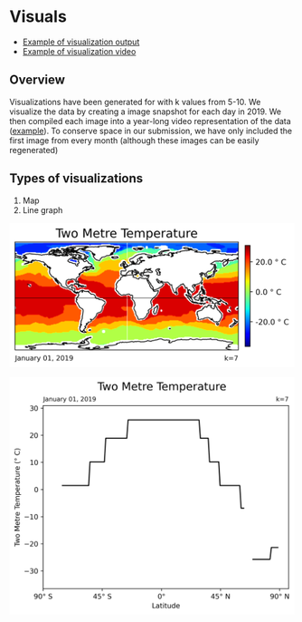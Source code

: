# Visuals

- [Example of visualization output](map/k=7/two_metre_temperature)
- [Example of visualization video](map/k=7/two_metre_temperature/_two_metre_temperature_30.mp4)

## Overview

Visualizations have been generated for with k values from 5-10. We visualize the data by creating a image snapshot for each day in 2019. We then compiled each image into a year-long video representation of the data ([example](map/k=7/two_metre_temperature/_two_metre_temperature_30.mp4)). To conserve space in our submission, we have only included the first image from every month (although these images can be easily regenerated)

## Types of visualizations

1. Map
2. Line graph

![Map Visualization Example](map/k=7/two_metre_temperature/0.png)

![Line Visualization Example](line/k=7/two_metre_temperature/0.png)
